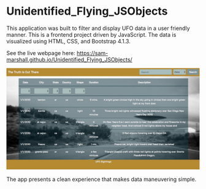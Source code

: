 # Unidentified_Flying_JSObjects

This application was built to filter and display UFO data in a user friendly manner. This is a frontend project driven by JavaScript. The data is visualized using HTML, CSS, and Bootstrap 4.1.3.

See the live webpage here: https://sam-marshall.github.io/Unidentified_Flying_JSObjects/

![UFO App](https://github.com/Sam-Marshall/Unidentified_Flying_JSObjects/blob/master/static/images/UFO_View.jpeg)

The app presents a clean experience that makes data maneuvering simple.


